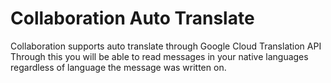 # Collaboration Auto Translate

Collaboration supports auto translate through Google Cloud Translation API
Through this you will be able to read messages in your native languages
regardless of language the message was written on.

